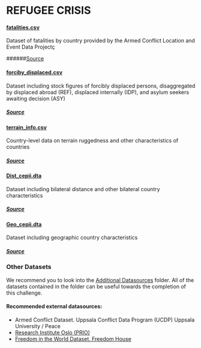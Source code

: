 # REFUGEE CRISIS


#### [fatalities.csv](fatalities.csv)

Dataset of fatalities by country provided by the Armed Conflict Location and Event Data Projectç

######[Source](https://acleddata.com/#/dashboard)

#### [forciby_displaced.csv](forciby_displaced.csv)

Dataset including stock figures of forcibly displaced persons, disaggregated by displaced abroad (REF), displaced internally (IDP), and asylum seekers awaiting decision (ASY)

##### [Source](https://www.unhcr.org/refugee-statistics/)

#### [terrain_info.csv](terrain_info.csv)

Country-level data on terrain ruggedness and other characteristics of countries

##### [Source](https://diegopuga.org/data/rugged/)

#### [Dist_cepii.dta](Dist_cepii.dta)

Dataset including bilateral distance and other bilateral country characteristics

##### [Source](http://www.cepii.fr/)

#### [Geo_cepii.dta](Geo_cepii.dta)

Dataset including geographic country characteristics

##### [Source](http://www.cepii.fr/)

### Other Datasets

We recommend you to look into the [Additional Datasources](../Additional%20Datasources) folder. All of the datasets contained in the folder can be useful towards the completion of this challenge.

#### Recommended external datasources:

 - Armed Conflict Dataset. Uppsala Conflict Data Program (UCDP) Uppsala University / Peace
 - [Research Institute Oslo (PRIO)](https://www.prio.org/Data/Armed-Conflict/UCDP-PRIO/)
 - [Freedom in the World Dataset. Freedom House](https://freedomhouse.org)

